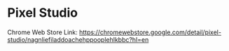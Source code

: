 # Pixel Studio

Chrome Web Store Link: https://chromewebstore.google.com/detail/pixel-studio/nagnliefiladdoachehppooplehlkbbc?hl=en
 
